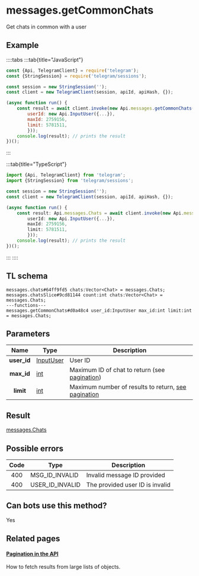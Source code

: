 # messages.getCommonChats

Get chats in common with a user

## Example

::::tabs
:::tab{title="JavaScript"}

```js
const {Api, TelegramClient} = require('telegram');
const {StringSession} = require('telegram/sessions');

const session = new StringSession('');
const client = new TelegramClient(session, apiId, apiHash, {});

(async function run() {
    const result = await client.invoke(new Api.messages.getCommonChats({
		userId: new Api.InputUser({...}),
		maxId: 2759156,
		limit: 5781511,
		}));
    console.log(result); // prints the result
})();

```

:::

:::tab{title="TypeScript"}

```ts
import {Api, TelegramClient} from 'telegram';
import {StringSession} from 'telegram/sessions';

const session = new StringSession('');
const client = new TelegramClient(session, apiId, apiHash, {});

(async function run() {
    const result: Api.messages.Chats = await client.invoke(new Api.messages.getCommonChats({
		userId: new Api.InputUser({...}),
		maxId: 2759156,
		limit: 5781511,
		}));
    console.log(result); // prints the result
})();

```

:::
::::

## TL schema

```
messages.chats#64ff9fd5 chats:Vector<Chat> = messages.Chats;
messages.chatsSlice#9cd81144 count:int chats:Vector<Chat> = messages.Chats;
---functions---
messages.getCommonChats#d0a48c4 user_id:InputUser max_id:int limit:int = messages.Chats;
```

## Parameters

|    Name     | Type                                                  | Description                                                                                  |
| :---------: | ----------------------------------------------------- | -------------------------------------------------------------------------------------------- |
| **user_id** | [InputUser](https://core.telegram.org/type/InputUser) | User ID                                                                                      |
| **max_id**  | [int](https://core.telegram.org/type/int)             | Maximum ID of chat to return (see [pagination](https://core.telegram.org/api/offsets))       |
|  **limit**  | [int](https://core.telegram.org/type/int)             | Maximum number of results to return, [see pagination](https://core.telegram.org/api/offsets) |

## Result

[messages.Chats](https://core.telegram.org/type/messages.Chats)

## Possible errors

| Code | Type            | Description                     |
| :--: | --------------- | ------------------------------- |
| 400  | MSG_ID_INVALID  | Invalid message ID provided     |
| 400  | USER_ID_INVALID | The provided user ID is invalid |

## Can bots use this method?

Yes

## Related pages

#### [Pagination in the API](https://core.telegram.org/api/offsets)

How to fetch results from large lists of objects.
